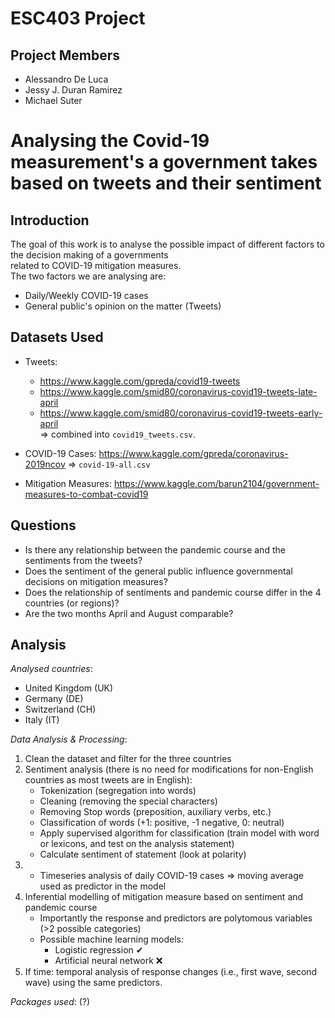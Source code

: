 # ESC403 Project

## Project Members
- Alessandro De Luca
- Jessy J. Duran Ramirez
- Michael Suter 

# Analysing the Covid-19 measurement's a government takes based on tweets and their sentiment

## Introduction
The goal of this work is to analyse the possible impact of different factors to the decision making of a governments  
related to COVID-19 mitigation measures.  
The two factors we are analysing are:  
- Daily/Weekly COVID-19 cases
- General public's opinion on the matter (Tweets)

## Datasets Used
- Tweets:
    - https://www.kaggle.com/gpreda/covid19-tweets
    - https://www.kaggle.com/smid80/coronavirus-covid19-tweets-late-april
    - https://www.kaggle.com/smid80/coronavirus-covid19-tweets-early-april  
    ⇒ combined into `covid19_tweets.csv`.  
  
- COVID-19 Cases: https://www.kaggle.com/gpreda/coronavirus-2019ncov  ⇒ `covid-19-all.csv`    

- Mitigation Measures: https://www.kaggle.com/barun2104/government-measures-to-combat-covid19

## Questions
- Is there any relationship between the pandemic course and the sentiments from the tweets? 
- Does the sentiment of the general public influence governmental decisions on mitigation measures?
- Does the relationship of sentiments and pandemic course differ in the 4 countries (or regions)? 
- Are the two months April and August comparable?
 
## Analysis
*Analysed countries*:
- United Kingdom (UK)
- Germany (DE)
- Switzerland (CH)
- Italy (IT)
  

*Data Analysis & Processing*:
1.	Clean the dataset and filter for the three countries 
2.	Sentiment analysis (there is no need for modifications for non-English countries as most tweets are in English): 
    - Tokenization (segregation into words)
    - Cleaning (removing the special characters)
    - Removing Stop words (preposition, auxiliary verbs, etc.) 
    - Classification of words (+1: positive, -1 negative, 0: neutral)
    - Apply supervised algorithm for classification (train model with word or lexicons, and test on the analysis statement)
    - Calculate sentiment of statement (look at polarity)
3.  - Timeseries analysis of daily COVID-19 cases ⇒ moving average used as predictor in the model 
4.	Inferential modelling of mitigation measure based on sentiment and pandemic course
    - Importantly the response and predictors are polytomous variables (>2 possible categories)
    - Possible machine learning models: 
        - Logistic regression ✔
        - Artificial neural network ❌
5.	If time: temporal analysis of response changes (i.e., first wave, second wave) using the same predictors.

*Packages used*: (?)

